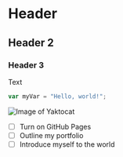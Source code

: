 # Header
## Header 2
### Header 3
Text
``` javascript
var myVar = "Hello, world!";
```
![Image of Yaktocat](https://octodex.github.com/images/yaktocat.png)

- [ ] Turn on GitHub Pages
- [ ] Outline my portfolio
- [ ] Introduce myself to the world
